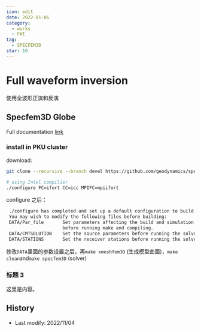 ```yaml
---
icon: edit
date: 2022-01-06
category:
  - works
  - FWI
tag:
  - SPECFEM3D
star: 10
---
```


# Full waveform inversion

使用全波形正演和反演

## Specfem3D Globe

Full documentation [link](https://specfem3d-globe.readthedocs.io/en/latest/)

### install in PKU cluster

download:
```bash
git clone --recursive --branch devel https://github.com/geodynamics/specfem3d_globe.git
```

```bash
# using Intel compilier
./configure FC=ifort CC=icc MPIFC=mpiifort
```

configure 之后：
```txt
 ./configure has completed and set up a default configuration to build. 
 You may wish to modify the following files before building:
 DATA/Par_file       Set parameters affecting the build and simulation 
                     before running make and compiling.
 DATA/CMTSOLUTION    Set the source parameters before running the solver.
 DATA/STATIONS       Set the receiver stations before running the solver.
```
修改`DATA`里面的参数设置之后，再`make xmeshfem3D` (生成模型曲面)，`make clean`and`make specfem3D` (solver)

### 标题 3

这里是内容。

## History

- Last modify: 2022/11/04